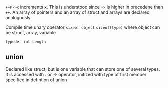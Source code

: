 `++P->x` increments x. This is understood since `->` is higher in precedene than `++`.
An array of pointers and an array of struct and arrays are declared analogously

Compile time unary operator `sizeof object` `sizeof(type)` where object can be struct, array, variable

`typedef int Length` 

## union 

Declared like struct, but is one variable that can store one of several types. It is accessed with . or -> operator, initized with type of first member specified in defintion of union 
